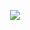 <p align="center">
<img src="https://github.com/TiaGoiNsaNy/TiaGoiNsaNy/blob/main/tiagoinsanylogo.png">
<br>
